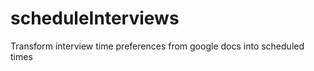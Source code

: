 scheduleInterviews
==================

Transform interview time preferences from google docs into scheduled times
